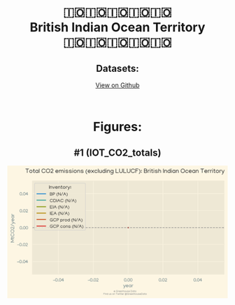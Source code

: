 
<center>
<h1 align="center">
🇮🇴🇮🇴🇮🇴🇮🇴🇮🇴
<br>
British Indian Ocean Territory
<br>
🇮🇴🇮🇴🇮🇴🇮🇴🇮🇴
</h1>
<h2>Datasets:</h2>
<p><a href="https://github.com/dquintani/Greenhouse-Data/tree/master/country_data/IOT_British Indian Ocean Territory/data">View on Github</a>
<br></p><p><br></p>
<h1>Figures:</h1><h2>#1 (IOT_CO2_totals)</h2>
<p><img alt="" src="figures/IOT_CO2_totals.png" /></p>